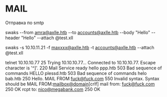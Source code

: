 # MAIL
  Отправка по smtp
  
  swaks --from amra@axlle.htb --to accounts@axlle.htb --body "Hello" --header "Hello" --attach @test.xll

  swaks -s 10.10.11.21 -f maxxxx@axlle.htb -t accounts@axlle.htb --attach @test.xll



telnet 10.10.10.77 25
Trying 10.10.10.77...
Connected to 10.10.10.77.
Escape character is '^]'.
220 Mail Service ready
hello ppp.htb
503 Bad sequence of commands
HELLO plessd.htb
503 Bad sequence of commands
helo bab.htb
250 Hello.
MAIL FROM <fuck@fuck.com>
550 Invalid syntax. Syntax should be MAIL FROM:<mailbox@domain>[crlf]
mail from: <fuck@fuck.com>
250 OK
rcpt to: <nico@megabank.com>
250 OK

